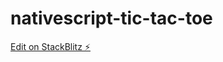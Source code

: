 # nativescript-tic-tac-toe

[Edit on StackBlitz ⚡️](https://stackblitz.com/edit/nativescript-stackblitz-templates-vqhfvy)